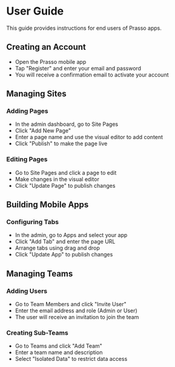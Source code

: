 
# User Guide

This guide provides instructions for end users of Prasso apps.

## Creating an Account

- Open the Prasso mobile app 
- Tap "Register" and enter your email and password
- You will receive a confirmation email to activate your account

## Managing Sites

### Adding Pages

- In the admin dashboard, go to Site Pages
- Click "Add New Page" 
- Enter a page name and use the visual editor to add content
- Click "Publish" to make the page live

### Editing Pages

- Go to Site Pages and click a page to edit
- Make changes in the visual editor 
- Click "Update Page" to publish changes

## Building Mobile Apps

### Configuring Tabs

- In the admin, go to Apps and select your app
- Click "Add Tab" and enter the page URL
- Arrange tabs using drag and drop
- Click "Update App" to publish changes  

## Managing Teams

### Adding Users

- Go to Team Members and click "Invite User"
- Enter the email address and role (Admin or User)
- The user will receive an invitation to join the team

### Creating Sub-Teams

- Go to Teams and click "Add Team"
- Enter a team name and description
- Select "Isolated Data" to restrict data access
